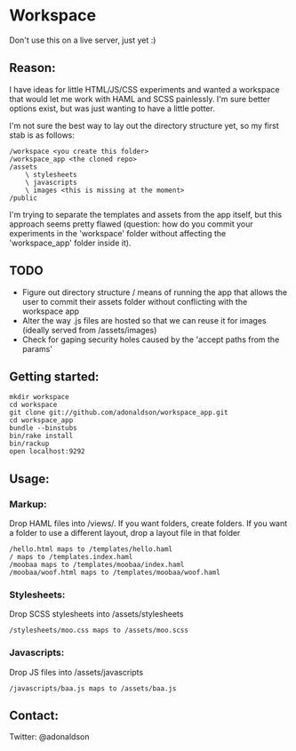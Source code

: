 # Workspace

Don't use this on a live server, just yet :)

## Reason:

I have ideas for little HTML/JS/CSS experiments and wanted a workspace that would let me work with HAML and SCSS painlessly. I'm sure better options exist, but was just wanting to have a little potter.

I'm not sure the best way to lay out the directory structure yet, so my first stab is as follows:

```
/workspace <you create this folder>
/workspace_app <the cloned repo>
/assets
    \ stylesheets
    \ javascripts
    \ images <this is missing at the moment>
/public
```

I'm trying to separate the templates and assets from the app itself, but this approach seems pretty flawed (question: how do you commit your experiments in the 'workspace' folder without affecting the 'workspace_app' folder inside it).

## TODO

- Figure out directory structure / means of running the app that allows the user to commit their assets folder without conflicting with the workspace app
- Alter the way .js files are hosted so that we can reuse it for images (ideally served from /assets/images)
- Check for gaping security holes caused by the 'accept paths from the params'

## Getting started:

```
mkdir workspace
cd workspace
git clone git://github.com/adonaldson/workspace_app.git
cd workspace_app
bundle --binstubs
bin/rake install
bin/rackup
open localhost:9292
```

## Usage:

### Markup:

Drop HAML files into /views/. If you want folders, create folders. If you want a folder to use a different layout, drop a layout file in that folder

```
/hello.html maps to /templates/hello.haml
/ maps to /templates.index.haml
/moobaa maps to /templates/moobaa/index.haml
/moobaa/woof.html maps to /templates/moobaa/woof.haml
```

### Stylesheets:

Drop SCSS stylesheets into /assets/stylesheets

```
/stylesheets/moo.css maps to /assets/moo.scss
```

### Javascripts:

Drop JS files into /assets/javascripts

```
/javascripts/baa.js maps to /assets/baa.js
```

## Contact:
Twitter: @adonaldson

